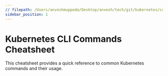```yaml
---
// filepath: /Users/anveshmuppeda/Desktop/anvesh/tech/git/kubernetes/commands/intro.md
sidebar_position: 1
---  
```


# Kubernetes CLI Commands Cheatsheet  
This cheatsheet provides a quick reference to common Kubernetes commands and their usage.
